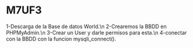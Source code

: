 # M7UF3
1-Descarga de la Base de datos World.\n
2-Crearemos la BBDD en PHPMyAdmin.\n
3-Crear un User y darle permisos para esta.\n
4-conectar con la BBDD con la funcion mysqli_connect(). 
